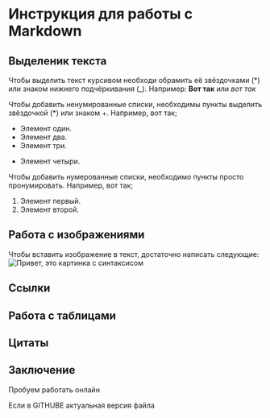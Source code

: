 # Инструкция для работы с Markdown

## Выделеник текста

Чтобы выделить текст курсивом необходи обрамить её звёздочками (*) или знаком нижнего подчёркивания (_). Например: **Вот так** или _вот так_

Чтобы добавить ненумированные списки, необходимы пункты выделить звёздочкой (*) или знаком +. Например, вот так;
* Элемент один.
* Элемент два.
* Элемент три.
+ Элемент четыри.

Чтобы добавить нумерованные списки, необходимо пункты просто пронумировать. Например, вот так;
1. Элемент первый.
2. Элемент второй. 

## Работа с изображениями

Чтобы вставить изображение в текст, достаточно написать следующие:
![Привет, это картинка с синтаксисом](Markdown1.jpg)

## Ссылки

## Работа с таблицами

## Цитаты

## Заключение

Пробуем работать онлайн

Если в GITHUBE  актуальная версия файла
